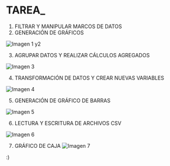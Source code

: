 # TAREA_

1. FILTRAR Y MANIPULAR MARCOS DE DATOS
2. GENERACIÓN DE GRÁFICOS   

![Imagen 1 y2](https://github.com/user-attachments/assets/29935e01-a319-48db-9f79-b775fdc3d66c)


3. AGRUPAR DATOS Y REALIZAR CÁLCULOS AGREGADOS

![Imagen 3](https://github.com/user-attachments/assets/82b46012-0ab2-45d0-8323-b6ff2b2e3e02)


4. TRANSFORMACIÓN DE DATOS Y CREAR NUEVAS VARIABLES

![Imagen 4](https://github.com/user-attachments/assets/dd8ffa7e-9eed-4881-9604-2c57eb5a5893)


5. GENERACIÓN DE GRÁFICO DE BARRAS

![Imagen 5](https://github.com/user-attachments/assets/4123d0ce-cd0c-49b1-a706-678811b3422b)


6. LECTURA Y ESCRITURA DE ARCHIVOS CSV

![Imagen 6](https://github.com/user-attachments/assets/1c5fda08-f2cb-432e-b8fd-5d947c6e22ce)


7. GRÁFICO DE CAJA
![Imagen 7](https://github.com/user-attachments/assets/0eee5f77-5b91-4517-848d-496ad11d074c)

:)
